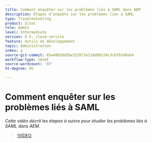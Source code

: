 ```yaml
---
title: Comment enquêter sur les problèmes liés à SAML dans AEM
description: Étapes d’enquête sur les problèmes liés à SAML
type: Troubleshooting
product: Sites
role: Admin
level: Intermediate
version: 6.5, cloud-service
feature: Outils de développement
topic: Administration
index: y
source-git-commit: 65a40826d3be322673e116d98124c3cbfb1d6eb4
workflow-type: tm+mt
source-wordcount: '37'
ht-degree: 8%

---
```


# Comment enquêter sur les problèmes liés à SAML

*Cette vidéo décrit les étapes à suivre pour étudier les problèmes liés à SAML dans AEM.*

>[!VIDEO](https://video.tv.adobe.com/v/335466?quality=9&learn=on)